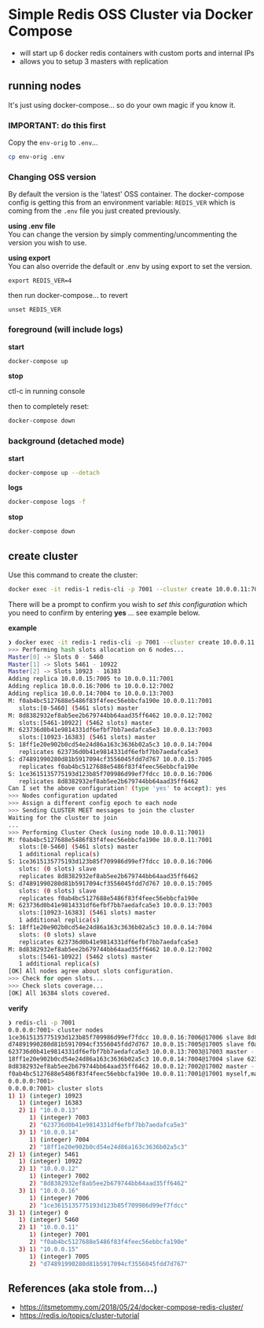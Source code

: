 # Simple Redis OSS Cluster via Docker Compose

- will start up 6 docker redis containers with custom ports and internal IPs
- allows you to setup 3 masters with replication

## running nodes
It's just using docker-compose... so do your own magic if you know it.

### IMPORTANT: do this first

Copy the `env-orig` to `.env`...

```sh
cp env-orig .env
```

### Changing OSS version

By default the version is the 'latest' OSS container.  The docker-compose config is getting this from an environment variable: `REDIS_VER` which is coming from the `.env` file you just created previously.

**using .env file**  
You can change the version by simply commenting/uncommenting the version you wish to use.

**using export**  
You can also override the default or .env by using export to set the version.

```
export REDIS_VER=4
```

then run docker-compose... to revert

```
unset REDIS_VER
```

### foreground (will include logs)

**start**

```sh
docker-compose up
```

**stop**

ctl-c in running console

then to completely reset:

```sh
docker-compose down
```

### background (detached mode)

**start**

```sh
docker-compose up --detach
```

**logs** 

```sh
docker-compose logs -f
```

**stop**

```sh
docker-compose down
```

## create cluster

Use this command to create the cluster:

```sh
docker exec -it redis-1 redis-cli -p 7001 --cluster create 10.0.0.11:7001 10.0.0.12:7002 10.0.0.13:7003 10.0.0.14:7004 10.0.0.15:7005 10.0.0.16:7006 --cluster-replicas 1 
```

There will be a prompt to confirm you wish to *set this configuration* which you need to confirm by entering **yes** ... see example below.

**example**

```sh
❯ docker exec -it redis-1 redis-cli -p 7001 --cluster create 10.0.0.11:7001 10.0.0.12:7002 10.0.0.13:7003 10.0.0.14:7004 10.0.0.15:7005 10.0.0.16:7006 --cluster-replicas 1
>>> Performing hash slots allocation on 6 nodes...
Master[0] -> Slots 0 - 5460
Master[1] -> Slots 5461 - 10922
Master[2] -> Slots 10923 - 16383
Adding replica 10.0.0.15:7005 to 10.0.0.11:7001
Adding replica 10.0.0.16:7006 to 10.0.0.12:7002
Adding replica 10.0.0.14:7004 to 10.0.0.13:7003
M: f0ab4bc5127688e5486f83f4feec56ebbcfa190e 10.0.0.11:7001
   slots:[0-5460] (5461 slots) master
M: 8d8382932ef8ab5ee2b679744bb64aad35ff6462 10.0.0.12:7002
   slots:[5461-10922] (5462 slots) master
M: 623736d0b41e9814331df6efbf7bb7aedafca5e3 10.0.0.13:7003
   slots:[10923-16383] (5461 slots) master
S: 18ff1e20e902b0cd54e24d86a163c3636b02a5c3 10.0.0.14:7004
   replicates 623736d0b41e9814331df6efbf7bb7aedafca5e3
S: d74891990280d81b5917094cf3556045fdd7d767 10.0.0.15:7005
   replicates f0ab4bc5127688e5486f83f4feec56ebbcfa190e
S: 1ce3615135775193d123b85f709986d99ef7fdcc 10.0.0.16:7006
   replicates 8d8382932ef8ab5ee2b679744bb64aad35ff6462
Can I set the above configuration? (type 'yes' to accept): yes
>>> Nodes configuration updated
>>> Assign a different config epoch to each node
>>> Sending CLUSTER MEET messages to join the cluster
Waiting for the cluster to join
...
>>> Performing Cluster Check (using node 10.0.0.11:7001)
M: f0ab4bc5127688e5486f83f4feec56ebbcfa190e 10.0.0.11:7001
   slots:[0-5460] (5461 slots) master
   1 additional replica(s)
S: 1ce3615135775193d123b85f709986d99ef7fdcc 10.0.0.16:7006
   slots: (0 slots) slave
   replicates 8d8382932ef8ab5ee2b679744bb64aad35ff6462
S: d74891990280d81b5917094cf3556045fdd7d767 10.0.0.15:7005
   slots: (0 slots) slave
   replicates f0ab4bc5127688e5486f83f4feec56ebbcfa190e
M: 623736d0b41e9814331df6efbf7bb7aedafca5e3 10.0.0.13:7003
   slots:[10923-16383] (5461 slots) master
   1 additional replica(s)
S: 18ff1e20e902b0cd54e24d86a163c3636b02a5c3 10.0.0.14:7004
   slots: (0 slots) slave
   replicates 623736d0b41e9814331df6efbf7bb7aedafca5e3
M: 8d8382932ef8ab5ee2b679744bb64aad35ff6462 10.0.0.12:7002
   slots:[5461-10922] (5462 slots) master
   1 additional replica(s)
[OK] All nodes agree about slots configuration.
>>> Check for open slots...
>>> Check slots coverage...
[OK] All 16384 slots covered.
```

**verify**


```sh
❯ redis-cli -p 7001
0.0.0.0:7001> cluster nodes
1ce3615135775193d123b85f709986d99ef7fdcc 10.0.0.16:7006@17006 slave 8d8382932ef8ab5ee2b679744bb64aad35ff6462 0 1585947900522 6 connected
d74891990280d81b5917094cf3556045fdd7d767 10.0.0.15:7005@17005 slave f0ab4bc5127688e5486f83f4feec56ebbcfa190e 0 1585947901135 5 connected
623736d0b41e9814331df6efbf7bb7aedafca5e3 10.0.0.13:7003@17003 master - 0 1585947900109 3 connected 10923-16383
18ff1e20e902b0cd54e24d86a163c3636b02a5c3 10.0.0.14:7004@17004 slave 623736d0b41e9814331df6efbf7bb7aedafca5e3 0 1585947900522 4 connected
8d8382932ef8ab5ee2b679744bb64aad35ff6462 10.0.0.12:7002@17002 master - 0 1585947899067 2 connected 5461-10922
f0ab4bc5127688e5486f83f4feec56ebbcfa190e 10.0.0.11:7001@17001 myself,master - 0 1585947900000 1 connected 0-5460
0.0.0.0:7001>
0.0.0.0:7001> cluster slots
1) 1) (integer) 10923
   1) (integer) 16383
   2) 1) "10.0.0.13"
      1) (integer) 7003
      2) "623736d0b41e9814331df6efbf7bb7aedafca5e3"
   3) 1) "10.0.0.14"
      1) (integer) 7004
      2) "18ff1e20e902b0cd54e24d86a163c3636b02a5c3"
2) 1) (integer) 5461
   1) (integer) 10922
   2) 1) "10.0.0.12"
      1) (integer) 7002
      2) "8d8382932ef8ab5ee2b679744bb64aad35ff6462"
   3) 1) "10.0.0.16"
      1) (integer) 7006
      2) "1ce3615135775193d123b85f709986d99ef7fdcc"
3) 1) (integer) 0
   1) (integer) 5460
   2) 1) "10.0.0.11"
      1) (integer) 7001
      2) "f0ab4bc5127688e5486f83f4feec56ebbcfa190e"
   3) 1) "10.0.0.15"
      1) (integer) 7005
      2) "d74891990280d81b5917094cf3556045fdd7d767"
```

## References (aka stole from...) 
- https://itsmetommy.com/2018/05/24/docker-compose-redis-cluster/
- https://redis.io/topics/cluster-tutorial
